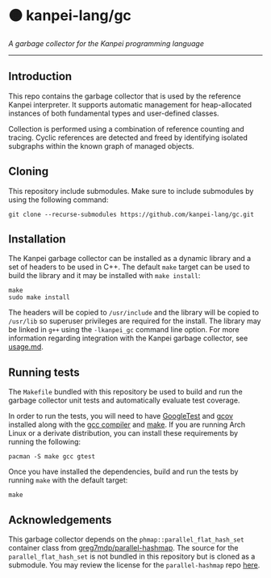 # 🟠 kanpei-lang/gc
<i> A garbage collector for the Kanpei programming language</i>
<hr />

## Introduction
This repo contains the garbage collector that is used by the reference Kanpei interpreter. It supports automatic management for heap-allocated instances of both fundamental types and user-defined classes.

Collection is performed using a combination of reference counting and tracing. Cyclic references are detected and freed by identifying isolated subgraphs within the known graph of managed objects.

## Cloning
This repository include submodules. Make sure to include submodules by using the following command:

```shell
git clone --recurse-submodules https://github.com/kanpei-lang/gc.git
```

## Installation
The Kanpei garbage collector can be installed as a dynamic library and a set of headers to be used in C++. The default `make` target can be used to build the library and it may be installed with `make install`:

```shell
make
sudo make install
```

The headers will be copied to `/usr/include` and the library will be copied to `/usr/lib` so superuser privileges are required for the install. The library may be linked in `g++` using the `-lkanpei_gc` command line option. For more information regarding integration with the Kanpei garbage collector, see [usage.md](usage.md).

## Running tests
The `Makefile` bundled with this repository be used to build and run the garbage collector unit tests and automatically evaluate test coverage.

In order to run the tests, you will need to have [GoogleTest](https://github.com/google/googletest) and [gcov](https://gcc.gnu.org/onlinedocs/gcc/gcov/introduction-to-gcov.html) installed along with the [gcc compiler](https://gcc.gnu.org/) and [make](https://www.gnu.org/software/make/). If you are running Arch Linux or a derivate distribution, you can install these requirements by running the following:

```shell
pacman -S make gcc gtest
```

Once you have installed the dependencies, build and run the tests by running `make` with the default target:

```shell
make
```

## Acknowledgements
This garbage collector depends on the `phmap::parallel_flat_hash_set` container class from [greg7mdp/parallel-hashmap](https://github.com/greg7mdp/parallel-hashmap). The source for the `parallel_flat_hash_set` is not bundled in this repository but is cloned as a submodule. You may review the license for the `parallel-hashmap` repo [here](https://github.com/greg7mdp/parallel-hashmap/blob/master/LICENSE).
